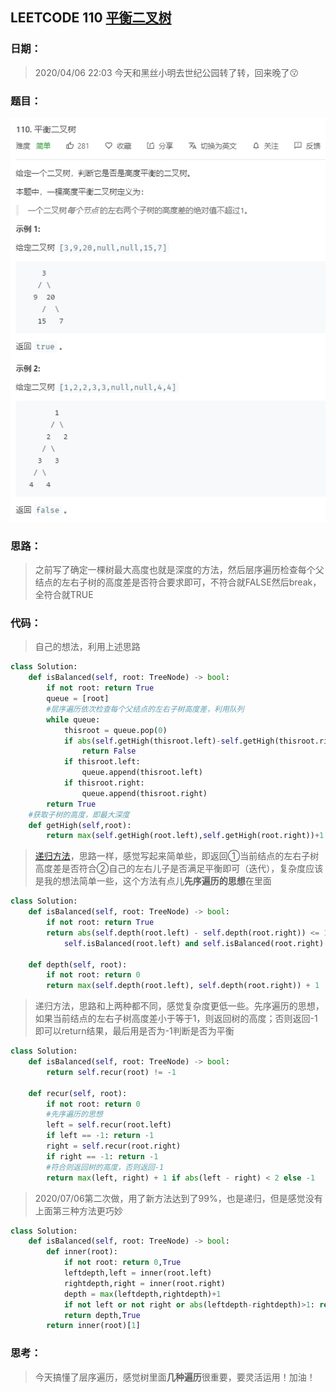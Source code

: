 ## LEETCODE 110 [平衡二叉树](https://leetcode-cn.com/problems/balanced-binary-tree/)

### 日期：

> 2020/04/06 22:03 今天和黑丝小明去世纪公园转了转，回来晚了:kissing:

### 题目：

![text](https://github.com/zjuzhfbloodz/LeetCode/blob/master/questions/0110.png?raw=true)

### 思路：

> 之前写了确定一棵树最大高度也就是深度的方法，然后层序遍历检查每个父结点的左右子树的高度差是否符合要求即可，不符合就FALSE然后break，全符合就TRUE
### 代码：

> 自己的想法，利用上述思路

```python
class Solution:
    def isBalanced(self, root: TreeNode) -> bool:
        if not root: return True
        queue = [root]
        #层序遍历依次检查每个父结点的左右子树高度差，利用队列
        while queue:
            thisroot = queue.pop(0)
            if abs(self.getHigh(thisroot.left)-self.getHigh(thisroot.right)) > 1:
                return False
            if thisroot.left:
                queue.append(thisroot.left)
            if thisroot.right:
                queue.append(thisroot.right)
        return True
	#获取子树的高度，即最大深度
    def getHigh(self,root):
        return max(self.getHigh(root.left),self.getHigh(root.right))+1 if root else 0
```
> [递归方法](https://leetcode-cn.com/problems/balanced-binary-tree/solution/balanced-binary-tree-di-gui-fang-fa-by-jin40789108/ )，思路一样，感觉写起来简单些，即返回①当前结点的左右子树高度差是否符合②自己的左右儿子是否满足平衡即可（迭代），复杂度应该是我的想法简单一些，这个方法有点儿**先序遍历的思想**在里面
```python
class Solution:
    def isBalanced(self, root: TreeNode) -> bool:
        if not root: return True
        return abs(self.depth(root.left) - self.depth(root.right)) <= 1 and \
            self.isBalanced(root.left) and self.isBalanced(root.right)

    def depth(self, root):
        if not root: return 0
        return max(self.depth(root.left), self.depth(root.right)) + 1
```
>递归方法，思路和上两种都不同，感觉复杂度更低一些。先序遍历的思想，如果当前结点的左右子树高度差小于等于1，则返回树的高度；否则返回-1即可以return结果，最后用是否为-1判断是否为平衡
```python
class Solution:
    def isBalanced(self, root: TreeNode) -> bool:
        return self.recur(root) != -1

    def recur(self, root):
        if not root: return 0
        #先序遍历的思想
        left = self.recur(root.left)
        if left == -1: return -1
        right = self.recur(root.right)
        if right == -1: return -1
        #符合则返回树的高度，否则返回-1
        return max(left, right) + 1 if abs(left - right) < 2 else -1
```
> 2020/07/06第二次做，用了新方法达到了99%，也是递归，但是感觉没有上面第三种方法更巧妙
```python
class Solution:
    def isBalanced(self, root: TreeNode) -> bool:
        def inner(root):
            if not root: return 0,True
            leftdepth,left = inner(root.left)
            rightdepth,right = inner(root.right)
            depth = max(leftdepth,rightdepth)+1
            if not left or not right or abs(leftdepth-rightdepth)>1: return depth,False
            return depth,True
        return inner(root)[1]
```
### 思考：

> 今天搞懂了层序遍历，感觉树里面**几种遍历**很重要，要灵活运用！加油！
